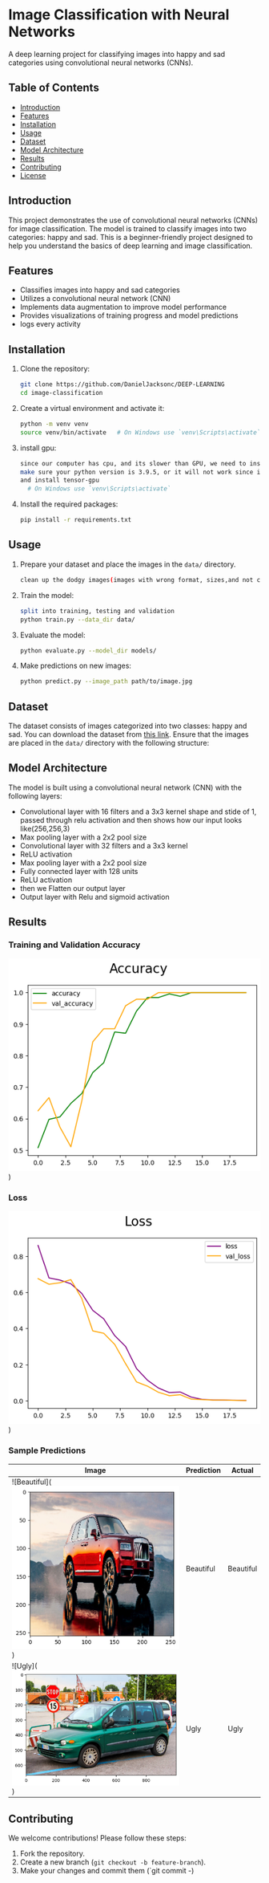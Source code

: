 # Image Classification with Neural Networks

A deep learning project for classifying images into happy and sad categories using convolutional neural networks (CNNs).

## Table of Contents

- [Introduction](#introduction)
- [Features](#features)
- [Installation](#installation)
- [Usage](#usage)
- [Dataset](#dataset)
- [Model Architecture](#model-architecture)
- [Results](#results)
- [Contributing](#contributing)
- [License](#license)

## Introduction

This project demonstrates the use of convolutional neural networks (CNNs) for image classification. The model is trained to classify images into two categories: happy and sad. This is a beginner-friendly project designed to help you understand the basics of deep learning and image classification.

## Features

- Classifies images into happy and sad categories
- Utilizes a convolutional neural network (CNN)
- Implements data augmentation to improve model performance
- Provides visualizations of training progress and model predictions
- logs every activity

## Installation

1. Clone the repository:
    ```sh
    git clone https://github.com/DanielJacksonc/DEEP-LEARNING
    cd image-classification
    ```

2. Create a virtual environment and activate it:
    ```sh
    python -m venv venv
    source venv/bin/activate   # On Windows use `venv\Scripts\activate`
    ```
3. install gpu:
    ```sh
    since our computer has cpu, and its slower than GPU, we need to install GPU in pur tensorflow.
    make sure your python version is 3.9.5, or it will not work since it deprecated.
    and install tensor-gpu 
      # On Windows use `venv\Scripts\activate`
    ```

4. Install the required packages:
    ```sh
    pip install -r requirements.txt
    ```

## Usage

1. Prepare your dataset and place the images in the `data/` directory.
   ```sh
   clean up the dodgy images(images with wrong format, sizes,and not compatible)
   ```

2. Train the model:
    ```sh
    split into training, testing and validation
    python train.py --data_dir data/
    ```

3. Evaluate the model:
    ```sh
    python evaluate.py --model_dir models/
    ```

4. Make predictions on new images:
    ```sh
    python predict.py --image_path path/to/image.jpg
    ```

## Dataset

The dataset consists of images categorized into two classes: happy and sad. You can download the dataset from [this link](https://www.google.com/search?q=very+ugly+car&sca_esv=064fbd3969a095d1&udm=2&biw=1536&bih=695&sxsrf=ADLYWILhxwjva1Lvbh1BKs8a9x3yBWQYeA%3A1718639580545&ei=3FtwZsf2INHIwN4Pi_-UmAM&ved=0ahUKEwjH1Met_-KGAxVRJNAFHYs_BTMQ4dUDCBA&uact=5&oq=very+ugly+car&gs_lp=Egxnd3Mtd2l6LXNlcnAiDXZlcnkgdWdseSBjYXIyBRAAGIAEMgUQABiABDIHEAAYgAQYGEiEJ1DgCViTI3ADeACQAQCYAZIBoAGVB6oBBDEyLjG4AQPIAQD4AQGYAg2gArgHwgIEECMYJ8ICCBAAGIAEGLEDwgIOEAAYgAQYsQMYgwEYigXCAgoQABiABBhDGIoFwgILEAAYgAQYsQMYgwHCAgYQABgFGB6YAwDiAwUSATEgQIgGAZIHBDEyLjGgB99D&sclient=gws-wiz-serp#imgrc=9soo3VKgwTZMgM&imgdii=uJlFdJn4GAl9HM). Ensure that the images are placed in the `data/` directory with the following structure:



## Model Architecture

The model is built using a convolutional neural network (CNN) with the following layers:

- Convolutional layer with 16 filters and a 3x3 kernel shape and stide of 1, passed through relu activation and then shows how our input looks like(256,256,3)
- Max pooling layer with a 2x2 pool size
- Convolutional layer with 32 filters and a 3x3 kernel
- ReLU activation
- Max pooling layer with a 2x2 pool size
- Fully connected layer with 128 units
- ReLU activation
- then we Flatten our output layer
- Output layer with Relu and sigmoid activation

## Results

### Training and Validation Accuracy


![alt text](image.png)) 

### Loss

![alt text](image-1.png))

### Sample Predictions

| Image | Prediction | Actual |
|-------|------------|--------|
| ![Beautiful](![alt text](image-3.png)) | Beautiful  | Beautiful |
| ![Ugly](![alt text](image-2.png)) | Ugly | Ugly |


## Contributing

We welcome contributions! Please follow these steps:

1. Fork the repository.
2. Create a new branch (`git checkout -b feature-branch`).
3. Make your changes and commit them (`git commit -)




